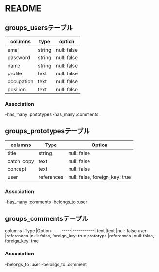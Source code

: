 # README

## groups_usersテーブル

columns    |type   |option
-----------|-------|----------------
email      |string |null: false
password   |string |null: false
name       |string |null: false
profile    |text   |null: false
occupation |text   |null: false
position   |text   |null: false

### Association
-has_many :prototypes
-has_many :comments


## groups_prototypesテーブル

columns    |Type        |Option
-----------|------------|-------------------------------
title      |string      |null: false
catch_copy |text        |null: false
concept    |text        |null: false
user       |references  |null: false, foreign_key: true

### Association
-has_many :comments
-belongs_to :user


## groups_commentsテーブル

columns   |Type       |Option
----------|-----------|
text      |text       |null: false
user      |references |null: false, foreign_key: true
prototype |references |null: false, foreign_key: true

### Association
-belongs_to :user
-belongs_to :comment